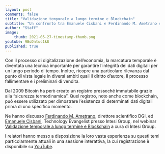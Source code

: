 ```yaml
---
layout: post
comments: false
title: "Validazione temporale a lungo termine e Blockchain"
subtitle: "Un confronto tra Emanuele Cisbani e Ferdinando M. Ametrano sugli sviluppi tecnologici del settore" 
author: "Staff"
image:
    thumb: 2021-05-27-timestamp-thumb.png
youtube: 9BoDntuc1kU
published: true
---
```


Con il processo di digitalizzazione dell’economia, la marcatura temporale è diventata una tecnica importante per garantire l’integrità dei dati digitali per un lungo periodo di tempo. Inoltre, ricopre una particolare rilevanza dal punto di vista legale in diversi ambiti quali il diritto d’autore, il processo fallimentare e i preliminari di vendita.

Dal 2009 Bitcoin ha però creato un registro pressoché immutabile grazie alla “sicurezza termodinamica”. Quel registro, noto anche come blockchain, può essere utilizzato per dimostrare l’esistenza di determinati dati digitali prima di uno specifico momento.

Ne hanno discusso [Ferdinando M. Ametrano](https://ametrano.net/about), direttore scientifico DGI, ed [Emanuele Cisbani](https://www.linkedin.com/in/emanuelecisbani/), Technology Evangelist presso Intesi Group, nel webinar [Validazione temporale a lungo termine e Blockchain](https://www.intesigroup.com/it/webinar-validazione-temporale-blockchain/) a cura di Intesi Group.

I relatori hanno messo a disposizione la loro vasta esperienza su questi temi particolarmente attuali in una sessione interattiva, la cui registrazione è disponibile su [YouTube](https://youtu.be/9BoDntuc1kU).
